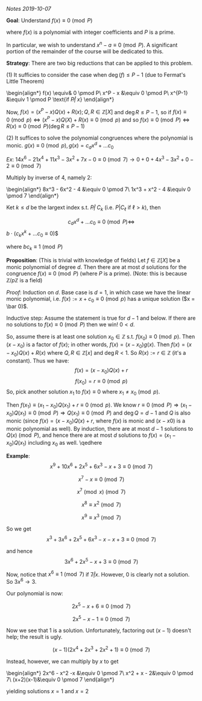*Notes 2019-10-07*

**Goal**: Understand $f(x)\equiv 0 \pmod P$

where $f(x)$ is a polynomial with integer coefficients and $P$ is a prime.

In particular, we wish to understand $x^n - a \equiv 0 \pmod P$. A significant portion of the remainder of the course will be dedicated to this.

**Strategy**: There are two big reductions that can be applied to this problem.

$(1)$ It sufficies to consider the case when $\deg(f) \leq P - 1$ (due to Fermat's Little Theorem)

\begin{align*}
f(x) \equiv& 0 \pmod P\\
x^P - x &\equiv 0 \pmod P\\
x^{P-1} &\equiv 1 \pmod P \text{if $P \not |\; x$}
\end{align*}

Now, $f(x) = (x^P - x) Q(x) + R(x); Q, R\in \mathbb Z[X]$ and $\deg R \leq P - 1$, so if $f(x)\equiv 0 \pmod p \Leftrightarrow (x^P - x)Q(X) + R(x) \equiv 0 \pmod p$ and so $f(x) \equiv 0 \pmod P \Leftrightarrow R(x) \equiv 0 \pmod P (\deg R \leq P - 1)$

$(2)$ It suffices to solve the polynomial congruences where the polynomial is monic. $g(x) \equiv 0 \pmod p, g(x) = c_dx^d + \ldots c_0$

*Ex*: $14x^6 - 21x^4 + 11x^3 - 3x^2 + 7x - 0 \equiv 0 \pmod 7 \rightarrow 0 + 0 + 4x^3 - 3x^2 + 0 - 2\equiv 0\pmod 7$

Multiply by inverse of $4$, namely $2$:

\begin{align*}
8x^3 - 6x^2 - 4 &\equiv 0 \pmod 7\\
1x^3 + x^2 - 4 &\equiv 0 \pmod 7
\end{align*}

Ket $k \leq d$ be the largext index s.t. $P \not |\; C_k$ (i.e. $P|C_\ell$ if $\ell > k$), then

$$c_dx^d + \ldots c_0 \equiv 0 \pmod P \Leftrightarrow$$
$b \cdot( c_k x^k + \ldots c_0 \equiv 0 )$$

where $b c_k \equiv 1 \pmod P$

**Proposition**: (This is trivial with knowledge of fields) Let $f\in \mathbb Z[X]$ be a monic polynomial of degree $d$. Then there are at most $d$ solutions for the congruence $f(x) \equiv 0 \pmod P$ (where $P$ is a prime). (Note: this is because $\mathbb Z / p\mathbb Z$ is a field)

*Proof*: Induction on $d$. Base case is $d=1$, in which case we have the linear monic polynomial, i.e. $f(x) := x + c_0 \equiv 0 \pmod p$ has a unique solution ($x = \bar 0)$.

Inductive step: Assume the statement is true for $d - 1$ and below. If there are no solutions to $f(x) \equiv 0 \pmod P$ then we win! $0 < d$.

So, assume there is at least one solution $x_0 \in \mathbb Z$ s.t. $f(x_0) \equiv 0 \pmod p$. Then $(x - x_0)$ is a factor of $f(x)$; in other words, $f(x) = (x - x_0) g(x)$. Then $f(x) = (x-x_0)Q(x) + R(x)$ where $Q, R\in\mathbb Z[x]$ and $\deg R < 1$. So $R(x) := r\in\mathbb Z$ (it's a constant). Thus we have:
$$f(x) = (x-x_0) Q(x) + r$$
$$f(x_0) = r \equiv 0 \pmod p$$
So, pick another solution $x_1$ to $f(x) \equiv 0$ where $x_1 \not = x_0 \pmod p$.

Then $f(x_1) \equiv (x_1 - x_0) Q(x_1) + r \equiv 0 \pmod p$. We know $r \equiv 0 \pmod P \Rightarrow (x_1 - x_0) Q(x_1) \equiv 0 \pmod P \Rightarrow Q(x_1) \equiv 0 \pmod P$ and $\deg Q = d-1$ and $Q$ is also monic (since $f(x) = (x-x_0)Q(x) + r$, where $f(x)$ is monic and $(x-x0)$ is a monic polynomial as well). By induction, there are at most $d-1$ solutions to $Q(x) \pmod P$, and hence there are at most $d$ solutions to $f(x) = (x_1 - x_0)Q(x_1)$ including $x_0$ as well. \qedhere

**Example**: $$x^9 + 10x^6 + 2x^5 + 6x^3 - x + 3 \equiv 0 \pmod 7$$

$$x^7 - x \equiv 0 \pmod 7$$

$$x^7 \pmod x \pmod 7$$

$$x^8 \equiv x^2 \pmod 7$$

$$x^9 \equiv x^3 \pmod 7$$

So we get $$x^3 + 3x^6 + 2x^5 + 6x^3 - x - x + 3 \equiv 0 \pmod 7$$

and hence $$3x^6 + 2x^5 - x + 3 \equiv 0 \pmod 7$$

Now, notice that $x^6 \equiv 1 \pmod 7$ if $7 \not | x$. However, $0$ is clearly not a solution. So $3x^6 \rightarrow 3$.

Our polynomial is now:

$$2x^5 - x + 6 \equiv 0 \pmod 7$$

$$2x^5 - x -1 \equiv 0 \pmod 7$$

Now we see that $1$ is a solution. Unfortunately, factoring out $(x - 1)$ doesn't help; the result is ugly.

$$(x-1)(2x^4 + 2x^3 + 2x^2 + 1) \equiv 0 \pmod 7$$

Instead, however, we can multiply by $x$ to get 

\begin{align*}
2x^6 - x^2 -x &\equiv 0 \pmod 7\\
x^2 + x - 2&\equiv 0 \pmod 7\\
(x+2)(x-1)&\equiv 0 \pmod 7
\end{align*}

yielding solutions $x=1$ and $x=2$
